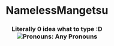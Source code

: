 <h1 align="center">
NamelessMangetsu
</h1>
<h3 align="center">
  Literally 0 idea what to type :D
  <br>
<img src="https://img.shields.io/endpoint?color=180421&style=flat-square&url=https%3A%2F%2Fpronoundb.org%2Fshields%2F6387cdf695ed6674fbc90e7a" alt="Pronouns: Any Pronouns">
    <br>
</h3>

